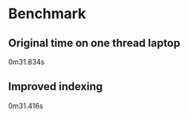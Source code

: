 Benchmark
=========

Original time on one thread laptop
----------------------------------
0m31.834s

Improved indexing
-----------------
0m31.416s

